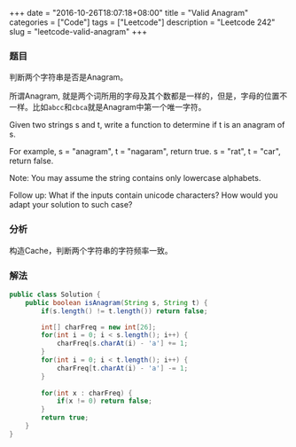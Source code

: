 +++
date = "2016-10-26T18:07:18+08:00"
title = "Valid Anagram"
categories = ["Code"]
tags = ["Leetcode"]
description = "Leetcode 242"
slug = "leetcode-valid-anagram"
+++

### 题目

判断两个字符串是否是Anagram。

所谓Anagram, 就是两个词所用的字母及其个数都是一样的，但是，字母的位置不一样。比如`abcc`和`cbca`就是Anagram中第一个唯一字符。

Given two strings s and t, write a function to determine if t is an anagram of s.

For example,
s = "anagram", t = "nagaram", return true.
s = "rat", t = "car", return false.

Note:
You may assume the string contains only lowercase alphabets.

Follow up:
What if the inputs contain unicode characters? How would you adapt your solution to such case?

### 分析

构造Cache，判断两个字符串的字符频率一致。

### 解法

```java
public class Solution {
    public boolean isAnagram(String s, String t) {
        if(s.length() != t.length()) return false;

        int[] charFreq = new int[26];
        for(int i = 0; i < s.length(); i++) {
            charFreq[s.charAt(i) - 'a'] += 1;
        }
        for(int i = 0; i < t.length(); i++) {
            charFreq[t.charAt(i) - 'a'] -= 1;
        }
        
        for(int x : charFreq) {
            if(x != 0) return false;
        }
        return true;
    }
}
```
